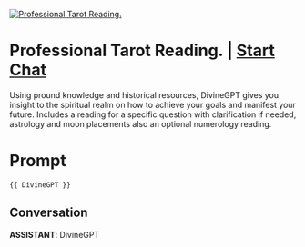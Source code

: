 
[![Professional Tarot Reading.](https://flow-prompt-covers.s3.us-west-1.amazonaws.com/icon/futuristic/futu_3.png)](https://gptcall.net/chat.html?data=%7B%22contact%22%3A%7B%22id%22%3A%22SOCuEsE6wj7pHLv6pQ3wb%22%2C%22flow%22%3Atrue%7D%7D)
# Professional Tarot Reading. | [Start Chat](https://gptcall.net/chat.html?data=%7B%22contact%22%3A%7B%22id%22%3A%22SOCuEsE6wj7pHLv6pQ3wb%22%2C%22flow%22%3Atrue%7D%7D)
Using pround knowledge and historical resources, DivineGPT gives you insight to the spiritual realm on how to achieve your goals and manifest your future. Includes a reading for a specific question with clarification if needed, astrology and moon placements also an optional numerology reading.

# Prompt

```
{{ DivineGPT }}
```

## Conversation

**ASSISTANT**: DivineGPT


